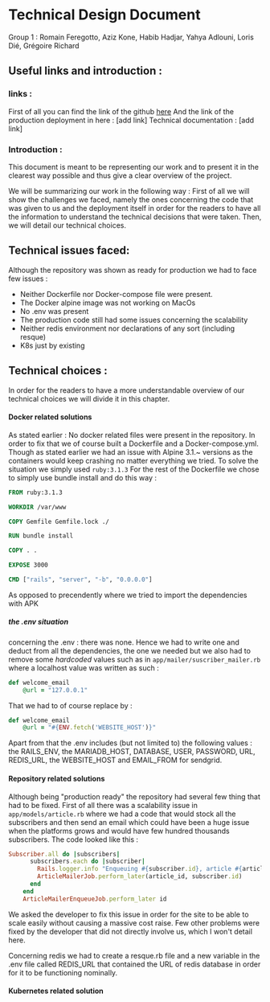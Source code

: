 # Technical Design Document
 Group 1 : Romain Feregotto, Aziz Kone, Habib Hadjar, Yahya Adlouni, Loris Dié, Grégoire Richard


## Useful links and introduction : 

### links :
First of all you can find the link of the github [here](https://github.com/GregoireARichard/crispy-octo) 
And the link of the production deployment in here : 
[add link]
Technical documentation : 
[add link]
### Introduction : 
This document is meant to be representing our work and to present it in the clearest way possible and thus give a clear overview of the project.

We will be summarizing our work in the following way : 
First of all we will show the challenges we faced, namely the ones concerning the code that was given to us and the deployment itself in order for the readers to have all the information to understand the technical decisions that were taken.
Then, we will detail our technical choices.
## Technical issues faced: 
Although the repository was shown as ready for production we had to face few issues : 

 - Neither Dockerfile nor Docker-compose file were present.
 - The Docker alpine image was not working on MacOs
 - No .env was present
 - The production code still had some issues concerning the scalability
 - Neither redis environment nor declarations of any sort (including resque)
 - K8s just by existing
## Technical choices : 
In order for the readers to have a more understandable overview of our technical choices we will divide it in this chapter.
#### Docker related solutions
As stated earlier : No docker related files were present in the repository.
In order to fix that we of course built a Dockerfile and a Docker-compose.yml. Though as stated earlier we had an issue with Alpine 3.1.~ versions as the containers would keep crashing no matter everything we tried. To solve the situation we simply used ```ruby:3.1.3``` 
For the rest of the Dockerfile we chose to simply use bundle install and do this way : 
```Dockerfile
FROM ruby:3.1.3

WORKDIR /var/www

COPY Gemfile Gemfile.lock ./

RUN bundle install

COPY . .

EXPOSE 3000

CMD ["rails", "server", "-b", "0.0.0.0"]
```
As opposed to precendently where we tried to import the dependencies with APK
##### the .env situation
concerning the .env : there was none. 
Hence we had to write one and deduct from all the dependencies, the one we needed but we also had to remove some _hardcoded_ values such as in ```app/mailer/suscriber_mailer.rb``` where a localhost value was written as such : 
```ruby
def welcome_email
    @url = "127.0.0.1" 
```
That we had to of course replace by : 
```ruby
def welcome_email
    @url = "#{ENV.fetch('WEBSITE_HOST')}"
```
Apart from that the .env includes (but not limited to) the following values : the RAILS_ENV, the MARIADB_HOST, DATABASE, USER, PASSWORD, URL, REDIS_URL, the WEBSITE_HOST and EMAIL_FROM for sendgrid. 

#### Repository related solutions
Although being "production ready" the repository had several few thing that had to be fixed.
First of all there was a scalability issue in ```app/models/article.rb``` where we had a code that would stock all the subscribers and then send an email which could have been a huge issue when the platforms grows and would have few hundred thousands subscribers.
The code looked like this : 
```ruby
Subscriber.all do |subscribers|
      subscribers.each do |subscriber|
        Rails.logger.info "Enqueuing #{subscriber.id}, article #{article_id}"
        ArticleMailerJob.perform_later(article_id, subscriber.id)
      end
    end
    ArticleMailerEnqueueJob.perform_later id
```
We asked the developer to fix this issue in order for the site to be able to scale easily without causing a massive cost raise. Few other problems were fixed by the developer that did not directly involve us, which I won't detail here.

Concerning redis we had to create a resque.rb file and a new variable in the .env file called REDIS_URL that contained the URL of redis database in order for it to be functioning nominally.

#### Kubernetes related solution


